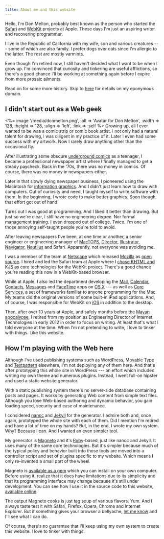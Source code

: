 ```yaml
---
title: About me and this website
---
```


Hello, I'm Don Melton, probably best known as the person who started the [Safari](https://www.apple.com/safari/) and [WebKit](https://www.webkit.org/) projects at Apple. These days I'm just an aspiring writer and recovering programmer.

I live in the Republic of California with my wife, son and various creatures --- some of which are also family. I prefer dogs over cats since I'm allergic to the latter. The rest are mostly varmints.

Even though I'm retired now, I still haven't decided what I want to be when I grow up. I'm convinced that curiosity and tinkering are useful afflictions, so there's a good chance I'll be working at something again before I expire from more prosaic ailments.

Read on for some more history. Skip to [here](#how-im-playing-with-the-web-here) for details on my eponymous domain.

## I didn't start out as a Web geek

<%= image '/media/donmelton.png', :alt => 'Avatar for Don Melton', :width => 128, :height => 128, :align => 'left', :link => :self %> Growing up, all I ever wanted to be was a comic strip or comic book artist. I not only had a natural talent for drawing, I was diligent in my practice of it. Later I even had some success with my artwork. Now I rarely draw anything other than the occasional fly.

After illustrating some obscure [underground comics](https://en.wikipedia.org/wiki/Underground_comix) as a teenager, I became a professional newspaper artist where I finally managed to get a steady paycheck. Back in the '70s, there was no money in comics. Of course, there was no money in newspapers either.

Later in that slowly dying newspaper business, I pioneered using the Macintosh for [information graphics](https://en.wikipedia.org/wiki/Information_graphics). And I didn't just learn how to draw with computers. Out of curiosity and need, I taught myself to write software with them. In the beginning, I wrote code to make better graphics. Soon though, that effort got out of hand.

Turns out I was good at programming. And I liked it better than drawing. But just so we're clear, I still have no engineering degree. Nor formal management training. I even dropped out of college. Twice. I'm one of those annoying self-taught people you're told to avoid.

After leaving newspapers I've been, at one time or another, a senior engineer or engineering manager of [MacTOPS](https://en.wikipedia.org/wiki/TOPS_(file_server)), [Director](https://en.wikipedia.org/wiki/Adobe_Director), [Illustrator](https://en.wikipedia.org/wiki/Adobe_Illustrator), [Navigator](https://en.wikipedia.org/wiki/Netscape_Navigator), [Nautilus](https://en.wikipedia.org/wiki/Nautilus_(file_manager)) and Safari. Apparently, not everyone was avoiding me.

I was a member of the team at [Netscape](https://en.wikipedia.org/wiki/Netscape) which released [Mozilla](https://en.wikipedia.org/wiki/Mozilla) as [open source](https://en.wikipedia.org/wiki/Open_source). I hired and led the Safari team at Apple where I [chose KHTML and KJS](http://lists.kde.org/?m=104197092318639) as core technologies for the WebKit project. There's a good chance you're reading this now in a WebKit-based browser.

While at Apple, I also led the department developing the [Mail](https://en.wikipedia.org/wiki/Mail_(application)), [Calendar](https://en.wikipedia.org/wiki/Calendar_(application)), [Contacts](https://en.wikipedia.org/wiki/Contacts_(application)), [Messages](https://en.wikipedia.org/wiki/Messages_(application)) and [FaceTime](https://en.wikipedia.org/wiki/FaceTime) apps on [OS X](https://en.wikipedia.org/wiki/OS_X) --- as well as [Core Services](https://en.wikipedia.org/wiki/Core_Services), a set of frameworks familiar to anyone programming for the Mac. My teams did the original versions of some built-in iPad applications. And, of course, I was responsible for WebKit on [iOS](https://en.wikipedia.org/wiki/IOS) in addition to the desktop.

Then, after over 10 years at Apple, and safely months before the [Mayan apocalypse](https://en.wikipedia.org/wiki/2012_phenomenon), I retired from my position as Engineering Director of Internet Technologies in early 2012 in order to focus on writing. At least that's what I told everyone at the time. When I'm not pretending to write, I love to tinker with things. Like this website.

## How I'm playing with the Web here

Although I've used publishing systems such as [WordPress](http://wordpress.org/), [Movable Type](http://www.movabletype.com/) and [Textpattern](http://textpattern.com/) elsewhere, I'm not deploying any of them here. And that's after prototyping this whole site in WordPress --- an effort which included writing my own theme and numerous plugins. Instead, I went full-on hipster and used a static website generator.

With a static publishing system there's no server-side database containing posts and pages. It works by generating Web content from simple text files. Although you lose Web-based authoring and dynamic behavior, you gain loading speed, security and ease of maintenance.

I considered [nanoc](http://nanoc.stoneship.org/) and [Jekyll](http://jekyllrb.com/) for the generator. I admire both and, once again, prototyped the whole site with each of them. Did I mention I'm retired and have a lot of time on my hands? But, in the end, I wrote my own system. Why? Because I can. And I wanted an even simpler tool.

My generator is [Magneto](https://github.com/donmelton/magneto) and it's [Ruby](http://www.ruby-lang.org/)-based, just like nanoc and Jekyll. It uses many of the same core technologies. But it's simpler because much of the typical policy and behavior built into those tools are moved into a controller script and set of plugins specific to my website. Which means I only re-invented a small part of the wheel.

Magneto is [available as a gem](https://rubygems.org/gems/magneto) which you can install on your own computer. Before using it, realize that it does have limitations due to its simplicity and that its programming interface may change because it's still under development. You can see how I use it in the source code to this website, [available online](https://github.com/donmelton/donmelton.com).

The output Magneto cooks is just tag soup of various flavors. Yum. And I always taste test it with Safari, Firefox, Opera, Chrome and Internet Explorer. But if something gives your browser a bellyache, [let me know](/contact/) and I'll see what I can do.

Of course, there's no guarantee that I'll keep using my own system to create this website. I love to tinker with things.
